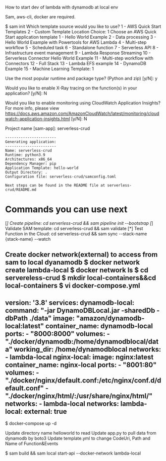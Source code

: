 How to start dev of lambda with dynamodb at local env

Sam, aws-cli, docker are required.

$ sam init
Which template source would you like to use?
	1 - AWS Quick Start Templates
	2 - Custom Template Location
Choice: 1
Choose an AWS Quick Start application template
	1 - Hello World Example
	2 - Data processing
	3 - Hello World Example with Powertools for AWS Lambda
	4 - Multi-step workflow
	5 - Scheduled task
	6 - Standalone function
	7 - Serverless API
	8 - Infrastructure event management
	9 - Lambda Response Streaming
	10 - Serverless Connector Hello World Example
	11 - Multi-step workflow with Connectors
	12 - Full Stack
	13 - Lambda EFS example
	14 - DynamoDB Example
	15 - Machine Learning
Template: 1

Use the most popular runtime and package type? (Python and zip) [y/N]: y

Would you like to enable X-Ray tracing on the function(s) in your application?  [y/N]: N

Would you like to enable monitoring using CloudWatch Application Insights?
For more info, please view https://docs.aws.amazon.com/AmazonCloudWatch/latest/monitoring/cloudwatch-application-insights.html [y/N]: N

Project name [sam-app]: serverless-crud

    -----------------------
    Generating application:
    -----------------------
    Name: serverless-crud
    Runtime: python3.9
    Architectures: x86_64
    Dependency Manager: pip
    Application Template: hello-world
    Output Directory: .
    Configuration file: serverless-crud/samconfig.toml
    
    Next steps can be found in the README file at serverless-crud/README.md
        

Commands you can use next
=========================
[*] Create pipeline: cd serverless-crud && sam pipeline init --bootstrap
[*] Validate SAM template: cd serverless-crud && sam validate
[*] Test Function in the Cloud: cd serverless-crud && sam sync --stack-name {stack-name} --watch

Create docker network(external) to access from sam to local dyanamodb
$ docker network create lambda-local
$ docker network ls 
$ cd servereless-crud
$ mkdir local-containers&&cd local-containers
$ vi docker-compose.yml
------------------------------------------------
   version: '3.8'
   services:
     dynamodb-local:
       command: "-jar DynamoDBLocal.jar -sharedDb -dbPath ./data"
       image: "amazon/dynamodb-local:latest"
       container_name: dynamodb-local
       ports:
         - "8000:8000"
       volumes:
         - "./docker/dynamodb:/home/dynamodblocal/data"
       working_dir: /home/dynamodblocal
       networks:
         - lambda-local
     nginx-local:
       image: nginx:latest
       container_name: nginx-local
       ports:
         - "8001:80"
       volumes:
         - "./docker/nginx/default.conf:/etc/nginx/conf.d/default.conf"
         - "./docker/nginx/html/:/usr/share/nginx/html/"
       networks:
         - lambda-local
   networks:
     lambda-local:
       external: true
------------------------------------------------
$ docker-compose up -d

Update directory name helloworld to read
Update app.py to pull data from dynamodb by boto3
Update template.yml to change CodeUri, Path and Name of Function&Events

$ sam build && sam local start-api --docker-network lambda-local


